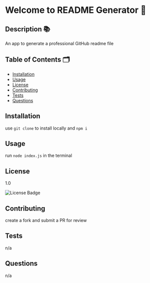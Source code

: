 
# Welcome to README Generator 👋

## Description 📚

An app to generate a professional GitHub readme file

## Table of Contents 🗂

* [Installation](#Installation)
* [Usage](#Usage)
* [License](#License)
* [Contributing](#Contributing)
* [Tests](#Tests)
* [Questions](#Questions)

## Installation

use `git clone` to install locally and `npm i`

## Usage

run `node index.js` in the terminal

## License

1.0

![License Badge](https://img.shields.io/badge/license-1-blue)

## Contributing

create a fork and submit a PR for review

## Tests

n/a

## Questions

n/a

